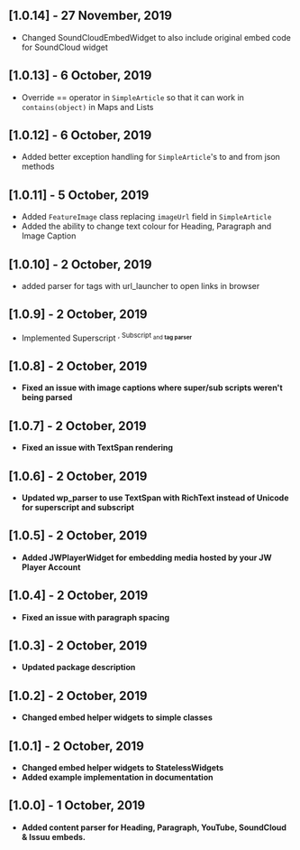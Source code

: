 ## [1.0.14] - 27 November, 2019

* Changed SoundCloudEmbedWidget to also include original embed code for SoundCloud widget

## [1.0.13] - 6 October, 2019

* Override == operator in `SimpleArticle` so that it can work in `contains(object)` in Maps and Lists

## [1.0.12] - 6 October, 2019

* Added better exception handling for `SimpleArticle`'s to and from json methods

## [1.0.11] - 5 October, 2019

* Added `FeatureImage` class replacing `imageUrl` field in `SimpleArticle`
* Added the ability to change text colour for Heading, Paragraph and Image Caption

## [1.0.10] - 2 October, 2019

* added parser for <a> tags with url_launcher to open links in browser

## [1.0.9] - 2 October, 2019

* Implemented Superscript <sup>, Subscript <sub> and <strong> tag parser

## [1.0.8] - 2 October, 2019

* Fixed an issue with image captions where super/sub scripts weren't being parsed

## [1.0.7] - 2 October, 2019

* Fixed an issue with TextSpan rendering

## [1.0.6] - 2 October, 2019

* Updated wp_parser to use TextSpan with RichText instead of Unicode for superscript and subscript

## [1.0.5] - 2 October, 2019

* Added JWPlayerWidget for embedding media hosted by your JW Player Account

## [1.0.4] - 2 October, 2019

* Fixed an issue with paragraph spacing

## [1.0.3] - 2 October, 2019

* Updated package description

## [1.0.2] - 2 October, 2019

* Changed embed helper widgets to simple classes

## [1.0.1] - 2 October, 2019

* Changed embed helper widgets to StatelessWidgets
* Added example implementation in documentation

## [1.0.0] - 1 October, 2019

* Added content parser for Heading, Paragraph, YouTube, SoundCloud & Issuu embeds.

